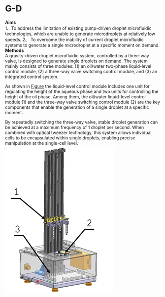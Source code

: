 # G-D

**Aims**  
1、To address the limitation of existing pump-driven droplet microfluidic technologies, which are unable to generate microdroplets at relatively low speeds.
2、 To overcome the inability of current droplet microfluidic systems to generate a single microdroplet at a specific moment on demand.
**Methods**  
A gravity-driven droplet microfluidic system, controlled by a three-way valve, is designed to generate single droplets on demand. The system mainly consists of three modules:
(1) an oil/water two-phase liquid-level control module,
(2) a three-way valve switching control module, and
(3) an integrated control system.

As shown in [Figure](images/Schematic%20of%20the%20Gravity-Driven%20Single-Droplet%20Generator.png)
the liquid-level control module includes one unit for regulating the height of the aqueous phase and two units for controlling the height of the oil phase. Among them, the oil/water liquid-level control module (1) and the three-way valve switching control module (2) are the key components that enable the generation of a single droplet at a specific moment.

By repeatedly switching the three-way valve, stable droplet generation can be achieved at a maximum frequency of 1 droplet per second. When combined with optical tweezer technology, this system allows individual cells to be encapsulated within single droplets, enabling precise manipulation at the single-cell level.
![Schematic of the Gravity-Driven Single-Droplet Generator](images/Schematic%20of%20the%20Gravity-Driven%20Single-Droplet%20Generator.png)
